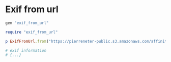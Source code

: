 # Exif from url

```rb
gem "exif_from_url"
```

```rb
require "exif_from_url"

p ExifFromUrl.from("https://pierreneter-public.s3.amazonaws.com/affinity-photo.png")

# exif information
# {...}
```
